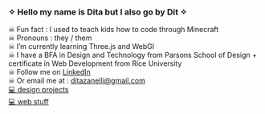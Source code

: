 ### ✧ Hello my name is Dita but I also go by Dit ✧

 ☠ Fun fact : I used to teach kids how to code through Minecraft  
 ☠ Pronouns : they / them  
 ☠ I’m currently learning Three.js and WebGl  
 ☠ I have a BFA in Design and Technology from Parsons School of Design + certificate in Web Development from Rice University  
 ☠ Follow me on [LinkedIn](www.linkedin.com/in/dita-zanelli)  
 ☠ Or email me at : ditazanelli@gmail.com  
[💻 design projects](https://ditzit.com)   
[💻 web stuff](https://ditazan.github.io/webdev_portfolio/)

